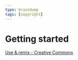 ```yaml
---
type: braindump
tags: [copyright]
---
```


# Getting started


[Use & remix - Creative Commons](https://creativecommons.org/use-remix/)

